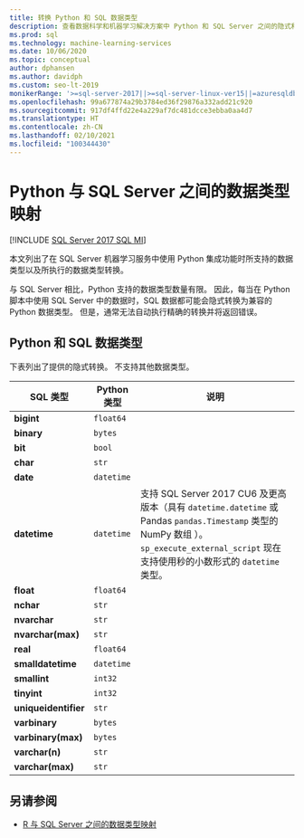 ```yaml
---
title: 转换 Python 和 SQL 数据类型
description: 查看数据科学和机器学习解决方案中 Python 和 SQL Server 之间的隐式和显式数据类型转换。
ms.prod: sql
ms.technology: machine-learning-services
ms.date: 10/06/2020
ms.topic: conceptual
author: dphansen
ms.author: davidph
ms.custom: seo-lt-2019
monikerRange: '>=sql-server-2017||>=sql-server-linux-ver15||=azuresqldb-mi-current'
ms.openlocfilehash: 99a677874a29b3784ed36f29876a332add21c920
ms.sourcegitcommit: 917df4ffd22e4a229af7dc481dcce3ebba0aa4d7
ms.translationtype: HT
ms.contentlocale: zh-CN
ms.lasthandoff: 02/10/2021
ms.locfileid: "100344430"
---
```

# <a name="data-type-mappings-between-python-and-sql-server"></a>Python 与 SQL Server 之间的数据类型映射
[!INCLUDE [SQL Server 2017 SQL MI](../../includes/applies-to-version/sqlserver2017-asdbmi.md)]

本文列出了在 SQL Server 机器学习服务中使用 Python 集成功能时所支持的数据类型以及所执行的数据类型转换。

与 SQL Server 相比，Python 支持的数据类型数量有限。 因此，每当在 Python 脚本中使用 SQL Server 中的数据时，SQL 数据都可能会隐式转换为兼容的 Python 数据类型。 但是，通常无法自动执行精确的转换并将返回错误。

## <a name="python-and-sql-data-types"></a>Python 和 SQL 数据类型

下表列出了提供的隐式转换。 不支持其他数据类型。

| SQL 类型             | Python 类型 | 说明 |
|----------------------|-------------|-------------|
| **bigint**           | `float64`   |
| **binary**           | `bytes`     |
| **bit**              | `bool`      |
| **char**             | `str`       |
| **date**             | `datetime`  |
| **datetime**         |`datetime`   | 支持 SQL Server 2017 CU6 及更高版本（具有 `datetime.datetime` 或 Pandas `pandas.Timestamp` 类型的 NumPy 数组 ）。 `sp_execute_external_script` 现在支持使用秒的小数形式的 `datetime` 类型。|
| **float**            | `float64`   |
| **nchar**            | `str`       |
| **nvarchar**         | `str`       |
| **nvarchar(max)**    | `str`       |
| **real**             | `float64`   |
| **smalldatetime**    | `datetime`  |
| **smallint**         | `int32`     |
| **tinyint**          | `int32`     |
| **uniqueidentifier** | `str`       |
| **varbinary**        | `bytes`     |
| **varbinary(max)**   | `bytes`     |
| **varchar(n)**       | `str`       |
| **varchar(max)**     | `str`       |

## <a name="see-also"></a>另请参阅

+ [R 与 SQL Server 之间的数据类型映射](../r/r-libraries-and-data-types.md)
